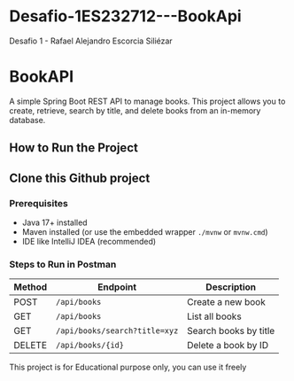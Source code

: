 # Desafio-1ES232712---BookApi
Desafio 1 - Rafael Alejandro Escorcia Siliézar
# BookAPI

A simple Spring Boot REST API to manage books. This project allows you to create, retrieve, 
search by title, and delete books from an in-memory database.

## How to Run the Project

## Clone this Github project

### Prerequisites
- Java 17+ installed
- Maven installed (or use the embedded wrapper `./mvnw` or `mvnw.cmd`)
- IDE like IntelliJ IDEA (recommended)

### Steps to Run in Postman
| Method | Endpoint                      | Description           |
| ------ | ----------------------------- | --------------------- |
| POST   | `/api/books`                  | Create a new book     |
| GET    | `/api/books`                  | List all books        |
| GET    | `/api/books/search?title=xyz` | Search books by title |
| DELETE | `/api/books/{id}`             | Delete a book by ID   |



This project is for Educational purpose only, you can use it freely


